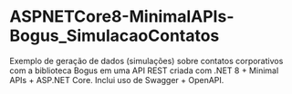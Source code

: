 # ASPNETCore8-MinimalAPIs-Bogus_SimulacaoContatos
Exemplo de geração de dados (simulações) sobre contatos corporativos com a biblioteca Bogus em uma API REST criada com .NET 8 + Minimal APIs + ASP.NET Core. Inclui uso de Swagger + OpenAPI.

